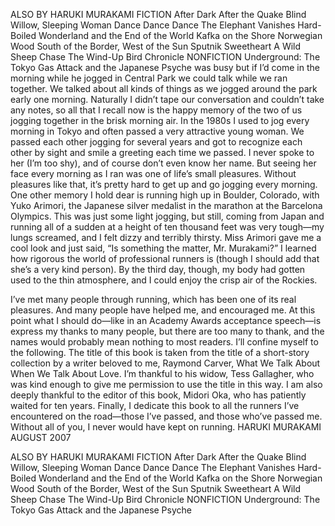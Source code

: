   ALSO BY HARUKI MURAKAMI FICTION  After Dark  After the Quake  Blind Willow, Sleeping Woman  Dance Dance Dance  The Elephant Vanishes  Hard-Boiled Wonderland and the End of the World Kafka on the Shore  Norwegian Wood  South of the Border, West of the Sun Sputnik Sweetheart  A Wild Sheep Chase  The Wind-Up Bird Chronicle  NONFICTION  Underground: The Tokyo Gas Attack and the Japanese Psychewas busy but if I’d come in the morning while he jogged in Central Park we could talk while we ran together. We talked about all kinds of things as we jogged around the park early one morning. Naturally I didn’t tape our conversation and couldn’t take any notes, so all that I recall now is the happy memory of the two of us jogging together in the brisk morning air.  In the 1980s I used to jog every morning in Tokyo and often passed a very attractive young woman. We passed each other jogging for several years and got to recognize each other by sight and smile a greeting each time we passed. I never spoke to her (I’m too shy), and of course don’t even know her name. But seeing her face every morning as I ran was one of life’s small pleasures. Without pleasures like that, it’s pretty hard to get up and go jogging every morning.  One other memory I hold dear is running high up in Boulder, Colorado, with Yuko Arimori, the Japanese silver medalist in the marathon at the Barcelona Olympics. This was just some light jogging, but still, coming from Japan and running all of a sudden at a height of ten thousand feet was very tough—my lungs screamed, and I felt dizzy and terribly thirsty. Miss Arimori gave me a cool look and just said, “Is something the matter, Mr. Murakami?” I learned how rigorous the world of professional runners is (though I should add that she’s a very kind person). By the third day, though, my body had gotten used to the thin atmosphere, and I could enjoy the crisp air of the Rockies.

  I’ve met many people through running, which has been one of its real pleasures. And many people have helped me, and encouraged me. At this point what I should do—like in an Academy Awards acceptance speech—is express my thanks to many people, but there are too many to thank, and the names would probably mean nothing to most readers. I’ll confine myself to the following.  The title of this book is taken from the title of a short-story collection by a writer beloved to me, Raymond Carver, What We Talk About When We Talk About Love. I’m thankful to his widow, Tess Gallagher, who was kind enough to give me permission to use the title in this way. I am also deeply thankful to the editor of this book, Midori Oka, who has patiently waited for ten years.  Finally, I dedicate this book to all the runners I’ve encountered on the road—those I’ve passed, and those who’ve passed me. Without all of you, I never would have kept on running.  HARUKI MURAKAMI AUGUST 2007

  ALSO BY HARUKI MURAKAMI FICTION  After Dark  After the Quake  Blind Willow, Sleeping Woman  Dance Dance Dance  The Elephant Vanishes  Hard-Boiled Wonderland and the End of the World Kafka on the Shore  Norwegian Wood  South of the Border, West of the Sun Sputnik Sweetheart  A Wild Sheep Chase  The Wind-Up Bird Chronicle  NONFICTION  Underground: The Tokyo Gas Attack and the Japanese Psyche